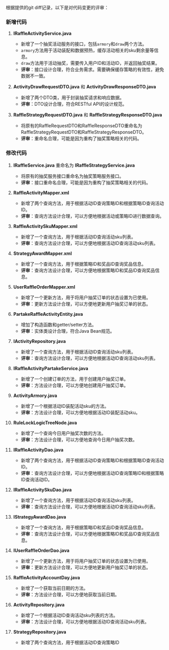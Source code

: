 根据提供的git diff记录，以下是对代码变更的评审：

### 新增代码

1. **IRaffleActivityService.java**
    - 新增了一个抽奖活动服务的接口，包括`armory`和`draw`两个方法。
    - `armory`方法用于活动装配和数据预热，缓存活动相关的sku剩余量等信息。
    - `draw`方法用于活动抽奖，需要传入用户ID和活动ID，并返回抽奖结果。
    - **评审**：接口设计合理，符合业务需求。需要确保缓存策略的有效性，避免数据不一致。

2. **ActivityDrawRequestDTO.java** 和 **ActivityDrawResponseDTO.java**
    - 新增了两个DTO类，用于封装抽奖请求和响应数据。
    - **评审**：DTO设计合理，符合RESTful API的设计规范。

3. **RaffleStrategyRequestDTO.java** 和 **RaffleStrategyResponseDTO.java**
    - 将原有的RaffleRequestDTO和RaffleResponseDTO重命名为RaffleStrategyRequestDTO和RaffleStrategyResponseDTO。
    - **评审**：重命名合理，可能是因为重构了抽奖策略相关的代码。

### 修改代码

1. **IRaffleService.java** 重命名为 **IRaffleStrategyService.java**
    - 将原有的抽奖服务接口重命名为抽奖策略服务接口。
    - **评审**：接口重命名合理，可能是因为重构了抽奖策略相关的代码。

2. **RaffleActivityMapper.xml**
    - 新增了两个查询方法，用于根据活动ID查询策略ID和根据策略ID查询活动ID。
    - **评审**：查询方法设计合理，可以方便地根据活动或策略ID进行数据查询。

3. **RaffleActivitySkuMapper.xml**
    - 新增了一个查询方法，用于根据活动ID查询活动sku列表。
    - **评审**：查询方法设计合理，可以方便地根据活动ID查询活动sku列表。

4. **StrategyAwardMapper.xml**
    - 新增了一个查询方法，用于根据策略ID和奖品ID查询奖品信息。
    - **评审**：查询方法设计合理，可以方便地根据策略ID和奖品ID查询奖品信息。

5. **UserRaffleOrderMapper.xml**
    - 新增了一个更新方法，用于将用户抽奖订单的状态设置为已使用。
    - **评审**：更新方法设计合理，可以方便地更新用户抽奖订单的状态。

6. **PartakeRaffleActivityEntity.java**
    - 增加了构造函数和getter/setter方法。
    - **评审**：实体类设计合理，符合Java Bean规范。

7. **IActivityRepository.java**
    - 新增了一个查询方法，用于根据活动ID查询活动sku列表。
    - **评审**：查询方法设计合理，可以方便地根据活动ID查询活动sku列表。

8. **IRaffleActivityPartakeService.java**
    - 新增了一个创建订单的方法，用于创建用户抽奖订单。
    - **评审**：方法设计合理，可以方便地创建用户抽奖订单。

9. **ActivityArmory.java**
    - 新增了一个根据活动ID装配活动sku的方法。
    - **评审**：方法设计合理，可以方便地根据活动ID装配活动sku。

10. **RuleLockLogicTreeNode.java**
    - 新增了一个查询今日用户抽奖次数的方法。
    - **评审**：方法设计合理，可以方便地查询今日用户抽奖次数。

11. **IRaffleActivityDao.java**
    - 新增了两个查询方法，用于根据活动ID查询策略ID和根据策略ID查询活动ID。
    - **评审**：查询方法设计合理，可以方便地根据活动ID查询策略ID和根据策略ID查询活动ID。

12. **IRaffleActivitySkuDao.java**
    - 新增了一个查询方法，用于根据活动ID查询活动sku列表。
    - **评审**：查询方法设计合理，可以方便地根据活动ID查询活动sku列表。

13. **IStrategyAwardDao.java**
    - 新增了一个查询方法，用于根据策略ID和奖品ID查询奖品信息。
    - **评审**：查询方法设计合理，可以方便地根据策略ID和奖品ID查询奖品信息。

14. **IUserRaffleOrderDao.java**
    - 新增了一个更新方法，用于将用户抽奖订单的状态设置为已使用。
    - **评审**：更新方法设计合理，可以方便地更新用户抽奖订单的状态。

15. **RaffleActivityAccountDay.java**
    - 新增了一个获取当前日期的方法。
    - **评审**：方法设计合理，可以方便地获取当前日期。

16. **ActivityRepository.java**
    - 新增了一个根据活动ID查询活动sku列表的方法。
    - **评审**：方法设计合理，可以方便地根据活动ID查询活动sku列表。

17. **StrategyRepository.java**
    - 新增了两个查询方法，用于根据活动ID查询策略ID